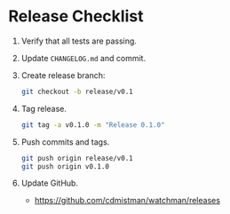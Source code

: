 # Release Checklist

1) Verify that all tests are passing.
1) Update `CHANGELOG.md` and commit.
1) Create release branch:

    ```sh
    git checkout -b release/v0.1
    ```

1) Tag release.

    ```sh
    git tag -a v0.1.0 -m "Release 0.1.0"
    ```

1) Push commits and tags.

    ```sh
    git push origin release/v0.1
    git push origin v0.1.0
    ```

1) Update GitHub.

    * https://github.com/cdmistman/watchman/releases
